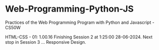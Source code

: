 # Web-Programming-Python-JS
Practices of the Web Programming Program with Python and Javascript - CS50W

HTML-CSS - 01: 1.00.16
Finishing Session 2 at 1:25:00 28-06-2024.
Next stop in Session 3 ... Responsive Design.
